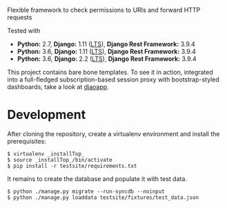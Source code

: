 Flexible framework to check permissions to URIs and forward HTTP requests

Tested with

- **Python:** 2.7, **Django:** 1.11 ([LTS](https://www.djangoproject.com/download/)), **Django Rest Framework:** 3.9.4
- **Python:** 3.6, **Django:** 1.11 ([LTS](https://www.djangoproject.com/download/)), **Django Rest Framework:** 3.9.4
- **Python:** 3.6, **Django:** 2.2 ([LTS](https://www.djangoproject.com/download/)), **Django Rest Framework:** 3.9.4

This project contains bare bone templates. To see it in action, integrated into
a full-fledged subscription-based session proxy with bootstrap-styled
dashboards, take a look at [djaoapp](https://github.com/djaodjin/djaoapp/).

Development
===========

After cloning the repository, create a virtualenv environment and install
the prerequisites:

    $ virtualenv _installTop_
    $ source _installTop_/bin/activate
    $ pip install -r testsite/requirements.txt

It remains to create the database and populate it with test data.

    $ python ./manage.py migrate --run-syncdb --noinput
    $ python ./manage.py loaddata testsite/fixtures/test_data.json
